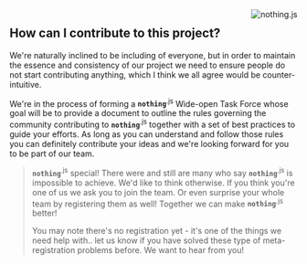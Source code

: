 <img src="https://github.com/mostlyjs/nothing.js/raw/master/images/nothing-sm.png" align="right"  alt="nothing.js" />

## How can I contribute to this project?

We're naturally inclined to be including of everyone, but in order to maintain the essence and consistency of our project we need to ensure people do not start contributing anything, which I think we all agree would be counter-intuitive.

We're in the process of forming a **`nothing`**<sup>.js</sup> Wide-open Task Force whose goal will be to provide a document to outline the rules governing the community contributing to **`nothing`**<sup>.js</sup>  together with a set of best practices to guide your efforts. As long as you can understand and follow those rules you can definitely contribute your ideas and we're looking forward for you to be part of our team.

	
> **`nothing`**<sup>.js</sup> special!
There were and still are many who say **`nothing`**<sup>.js</sup> is impossible to achieve. We'd like to think otherwise.
If you think you're one of us we ask you to join the team. Or even surprise your whole team by registering them as well! Together we can make **`nothing`**<sup>.js</sup> better!
>
> You may note there's no registration yet - it's one of the things we need help with.. let us know if you have solved these type of meta-registration problems before. We want to hear from you!
